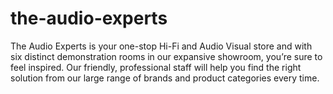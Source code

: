 # the-audio-experts
The Audio Experts is your one-stop Hi-Fi and Audio Visual store and with six distinct demonstration rooms in our expansive showroom, you’re sure to feel inspired. Our friendly, professional staff will help you find the right solution from our large range of brands and product categories every time.
